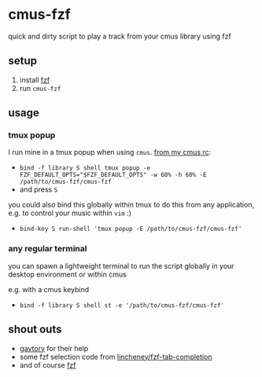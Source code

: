 # cmus-fzf

quick and dirty script to play a track from your cmus library using fzf


## setup

1. install [fzf](https://github.com/junegunn/fzf)
2. run `cmus-fzf`


## usage

### tmux popup

I run mine in a tmux popup when using `cmus`. [from my cmus rc](https://github.com/itsjfx/dotfiles/blob/master/.config/cmus/rc#L8):
* `bind -f library S shell tmux popup -e FZF_DEFAULT_OPTS="$FZF_DEFAULT_OPTS" -w 60% -h 60% -E /path/to/cmus-fzf/cmus-fzf`
* and press `S`

you could also bind this globally within tmux to do this from any application, e.g. to control your music within `vim` :)
* `bind-key S run-shell 'tmux popup -E /path/to/cmus-fzf/cmus-fzf'`

### any regular terminal

you can spawn a lightweight terminal to run the script globally in your desktop environment or within cmus

e.g. with a cmus keybind
* `bind -f library S shell st -e '/path/to/cmus-fzf/cmus-fzf'`


## shout outs

* [gavtory](https://github.com/gavtroy) for their help
* some fzf selection code from [lincheney/fzf-tab-completion](https://github.com/lincheney/fzf-tab-completion)
* and of course [fzf](https://github.com/junegunn/fzf)
